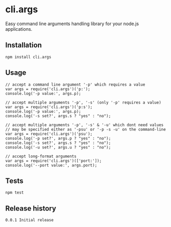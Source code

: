 cli.args
========

Easy command line arguments handling library for your node.js applications.

## Installation

    npm install cli.args

## Usage

    // accept a command line argument '-p' which requires a value
    var args = require('cli.args')('p:');
    console.log('-p value:', args.p);

    // accept multiple arguments '-p', '-s' (only '-p' requires a value)
    var args = require('cli.args')('p:s');
	console.log('-p value:', args.p);
	console.log('-s set?', args.s ? "yes" : "no");

	// accept multiple arguments '-p', '-s' & '-u' which dont need values
	// may be specified either as '-psu' or '-p -s -u' on the command-line
	var args = require('cli.args')('psu');
	console.log('-p set?', args.p ? "yes" : "no");
	console.log('-s set?', args.s ? "yes" : "no");
	console.log('-u set?', args.u ? "yes" : "no");

	// accept long-format arguments
	var args = require('cli.args')(['port:']);
	console.log('--port value:', args.port);

## Tests

    npm test
    
## Release history

    0.0.1 Initial release
